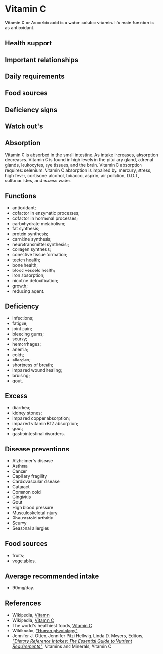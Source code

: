 # Vitamin C
Vitamin C or Ascorbic acid is a water-soluble vitamin. It's main function is as antioxidant.

## Health support

## Important relationships

## Daily requirements

## Food sources

## Deficiency signs

## Watch out's

## Absorption
Vitamin C is absorbed in the small intestine. As intake increases, absorption decreases. Vitamin C is found in high levels 
in the pituitary gland, adrenal glands, leukocytes, eye tissues, and the brain.
Vitamin C absorption requires: selenium.
Vitamin C absorption is impaired by: mercury, stress, high fever, cortisone, alcohol, tobacco, aspirin, air pollution, D.D.T, sulfonamides, and excess water.

## Functions
- antioxidant;
- cofactor in enzymatic processes;
- cofactor in hormonal processes;
- carbohydrate metabolism;
- fat synthesis;
- protein synthesis;
- carnitine synthesis;
- neurotransmitter synthesis;;
- collagen synthesis;
- conective tissue formation;
- teetch health;
- bone health;
- blood vessels health;
- iron absorption;
- nicotine detoxification;
- growth;
- reducing agent.

## Deficiency
- infections;
- fatigue;
- joint pain;
- bleeding gums;
- scurvy;
- hemorrhages;
- anemia;
- colds;
- allergies;
- shortness of breath;
- impaired wound healing;
- bruising;
- gout.

## Excess
- diarrhea;
- kidney stones;
- impaired copper absorption;
- impaired vitamin B12 absorption;
- gout;
- gastrointestinal disorders.

## Disease preventions
- Alzheimer's disease
- Asthma
- Cancer 
- Capillary fragility
- Cardiovascular disease
- Cataract
- Common cold
- Gingivitis
- Gout
- High blood pressure
- Musculoskeletal injury
- Rheumatoid arthritis
- Scurvy
- Seasonal allergies

## Food sources
- fruits;
- vegetables.

## Average recommended intake
- 90mg/day.

## References
- Wikipedia, [Vitamin](https://en.wikipedia.org/wiki/Vitamin)
- Wikipedia, [Vitamin C](https://en.wikipedia.org/wiki/Vitamin_C)
- The world's healthiest foods, [Vitamin C](http://www.whfoods.com/genpage.php?tname=nutrient&dbid=109)
- Wikibooks, ["Human physiology"](https://en.Wikibooks.org/wiki/Human_Physiology/Nutrition#Vitamins)
- Jennifer J. Otten, Jennifer Pitzi Hellwig, Linda D. Meyers, Editors, [_"Dietary Reference Intakes: The Essential Guide to Nutrient Requirements"_](https://www.amazon.com/Dietary-Reference-Intakes-Essential-Requirements/dp/0309157420), Vitamins and Minerals, Vitamin C